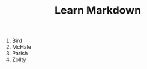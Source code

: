 ﻿---
layout: post
title: Learn Markdown
category: 摘录
tags: Linux
keywords: Learn Markdown
---

1.  Bird
1.  McHale
1.  Parish
1. Zollty

